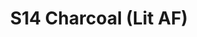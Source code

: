 ---
title: S14 Charcoal (Lit AF)
permalink: "/teams/s14-charcoal"
teamslug: s14-charcoal
members:
- Brian Hotchkiss - Captain
- John Boyd - QB
- Alex Anzures
- Alex Payne
- Binh Ly
- Brian Donohoe
- Daniel Honberg
- Darwin Pham
- Ken Green
- Kori Levi-Menzi
- Marcus Boyce
- Sean Karson
- Tucker Biffel
teamid: 5093
name: S14 Charcoal
color: Lit AF
division: ''
---